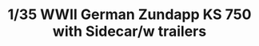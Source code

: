 ---
title: "1/35 WWII German Zundapp KS 750 with Sidecar/w trailers"
price: "TBA" 
desc: "Maketa"
img_path: "/assets/img/GWH03508.jpg"
brand: "N/A"
available: false
special_offer: false
new: false
soon: false
cat: "010000"
subcat: "013100"
subsubcat: "N/A"
sifra: "GWH03508"
---